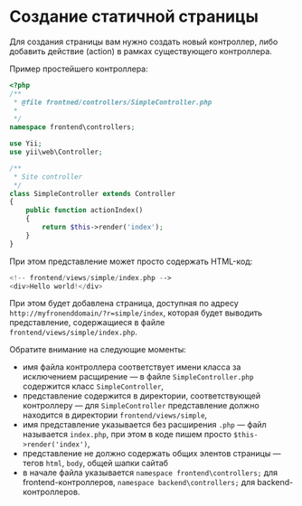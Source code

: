 # Создание статичной страницы

Для создания страницы вам нужно создать новый контроллер, либо добавить действие (action) в рамках существующего контроллера.

Пример простейшего контроллера:

```php
<?php
/**
 * @file frontned/controllers/SimpleController.php
 * 
 */
namespace frontend\controllers;

use Yii;
use yii\web\Controller;

/**
 * Site controller
 */
class SimpleController extends Controller
{
    public function actionIndex()
    {
        return $this->render('index');
    }
}
```

При этом представление может просто содержать HTML-код:
```php
<!-- frontend/views/simple/index.php -->
<div>Hello world!</div>
```

При этом будет добавлена страница, доступная по адресу `http://myfronenddomain/?r=simple/index`, которая будет выводить представление, содержащиеся в файле `frontend/views/simple/index.php`.

Обратите внимание на следующие моменты:
* имя файла контроллера соответствует имени класса за исключением расщирение — в файле `SimpleController.php` содержится класс `SimpleController`,
* представление содержится в директории, соответствующей контроллеру — для `SimpleController` представление должно находится в директории `frontend/views/simple`,
* имя представление указывается без расширения `.php` — файл называется `index.php`, при этом в коде пишем просто `$this->render('index')`,
* представление не должно содержать общих элентов страницы — тегов `html`, `body`, общей шапки сайтаб
* в начале файла указывается `namespace frontend\controllers;` для frontend-контроллеров, `namespace backend\controllers;` для backend-контроллеров.
